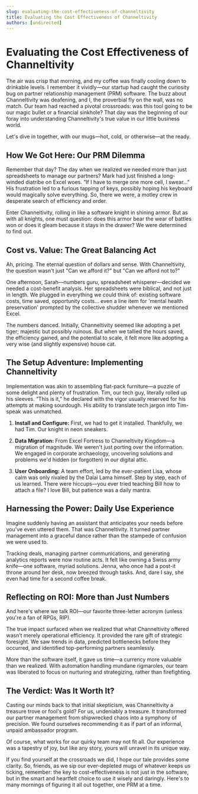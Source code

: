```yaml
---
slug: evaluating-the-cost-effectiveness-of-channeltivity
title: Evaluating the Cost Effectiveness of Channeltivity
authors: [undirected]
---
```



# Evaluating the Cost Effectiveness of Channeltivity

The air was crisp that morning, and my coffee was finally cooling down to drinkable levels. I remember it vividly—our startup had caught the curiosity bug on partner relationship management (PRM) software. The buzz about Channeltivity was deafening, and I, the proverbial fly on the wall, was no match. Our team had reached a pivotal crossroads: was this tool going to be our magic bullet or a financial sinkhole? That day was the beginning of our foray into understanding Channeltivity's true value in our little business world.

Let's dive in together, with our mugs—hot, cold, or otherwise—at the ready.

## How We Got Here: Our PRM Dilemma

Remember that day? The day when we realized we needed more than just spreadsheets to manage our partners? Mark had just finished a long-winded diatribe on Excel woes. “If I have to merge one more cell, I swear…” His frustration led to a furious tapping of keys, possibly hoping his keyboard would magically solve everything. So, there we were, a motley crew in desperate search of efficiency and order.

Enter Channeltivity, rolling in like a software knight in shining armor. But as with all knights, one must question: does this armor bear the wear of battles won or does it gleam because it stays in the drawer? We were determined to find out.

## Cost vs. Value: The Great Balancing Act

Ah, pricing. The eternal question of dollars and sense. With Channeltivity, the question wasn't just "Can we afford it?" but "Can we afford not to?" 

One afternoon, Sarah—numbers guru, spreadsheet whisperer—decided we needed a cost-benefit analysis. Her spreadsheets were biblical, and not just in length. We plugged in everything we could think of: existing software costs, time saved, opportunity costs... even a line item for 'mental health preservation' prompted by the collective shudder whenever we mentioned Excel.

The numbers danced. Initially, Channeltivity seemed like adopting a pet tiger; majestic but possibly ruinous. But when we tallied the hours saved, the efficiency gained, and the potential to scale, it felt more like adopting a very wise (and slightly expensive) house cat.

## The Setup Adventure: Implementing Channeltivity

Implementation was akin to assembling flat-pack furniture—a puzzle of some delight and plenty of frustration. Tim, our tech guy, literally rolled up his sleeves. “This is it,” he declared with the vigor usually reserved for his attempts at making sourdough. His ability to translate tech jargon into Tim-speak was unmatched. 

1. **Install and Configure:** First, we had to get it installed. Thankfully, we had Tim. Our knight in neon sneakers.
   
2. **Data Migration:** From Excel Fortress to Channeltivity Kingdom—a migration of magnitude. We weren't just porting over the information. We engaged in corporate archaeology, uncovering solutions and problems we'd hidden (or forgotten) in our digital attic.

3. **User Onboarding:** A team effort, led by the ever-patient Lisa, whose calm was only rivaled by the Dalai Lama himself. Step by step, each of us learned. There were hiccups—you ever tried teaching Bill how to attach a file? I love Bill, but patience was a daily mantra. 

## Harnessing the Power: Daily Use Experience

Imagine suddenly having an assistant that anticipates your needs before you've even uttered them. That was Channeltivity. It turned partner management into a graceful dance rather than the stampede of confusion we were used to. 

Tracking deals, managing partner communications, and generating analytics reports were now routine acts. It felt like owning a Swiss army knife—one software, myriad solutions. Jenna, who once had a post-it throne around her desk, now breezed through tasks. And, dare I say, she even had time for a second coffee break.

## Reflecting on ROI: More than Just Numbers

And here's where we talk ROI—our favorite three-letter acronym (unless you're a fan of RPGs, RIP). 

The true impact surfaced when we realized that what Channeltivity offered wasn’t merely operational efficiency. It provided the rare gift of strategic foresight. We saw trends in data, predicted bottlenecks before they occurred, and identified top-performing partners seamlessly.

More than the software itself, it gave us time—a currency more valuable than we realized. With automation handling mundane rigmaroles, our team was liberated to focus on nurturing and strategizing, rather than firefighting.

## The Verdict: Was It Worth It?

Casting our minds back to that initial skepticism, was Channeltivity a treasure trove or fool's gold? For us, undeniably a treasure. It transformed our partner management from shipwrecked chaos into a symphony of precision. We found ourselves recommending it as if part of an informal, unpaid ambassador program.

Of course, what works for our quirky team may not fit all. Our experience was a tapestry of joy, but like any story, yours will unravel in its unique way.

If you find yourself at the crossroads we did, I hope our tale provides some clarity. So, friends, as we sip our ever-depleted mugs of whatever keeps us ticking, remember: the key to cost-effectiveness is not just in the software, but in the smart and heartfelt choice to use it wisely and daringly. Here's to many mornings of figuring it all out together, one PRM at a time.